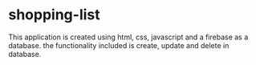 # shopping-list

This application is created using html, css, javascript and a firebase as a database.
the functionality included is create, update and delete in database.

